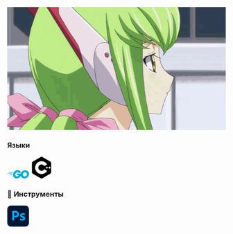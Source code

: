 <div align="center">
  <img src="assets/cc-code-geass.gif" width="600">
</div>

### Языки
<div>
  <img src="assets/go.svg" width="50" alt="Go">
  <img src="assets/cplusplus.svg" width="50" alt="C++">
</div>

### 🔧 **Инструменты**
<div>
  <img src="assets/photoshop.png" width="50" alt="Photoshop">
</div>
